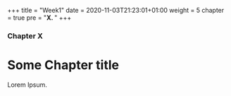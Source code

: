 +++
title = "Week1"
date = 2020-11-03T21:23:01+01:00
weight = 5
chapter = true
pre = "<b>X. </b>"
+++

### Chapter X

# Some Chapter title

Lorem Ipsum.